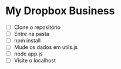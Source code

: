 # My Dropbox Business
- [ ] Clone o repositório
- [ ] Entre na pasta
- [ ] npm install
- [ ] Mude os dados em utils.js
- [ ] node app.js
- [ ] Visite o localhost